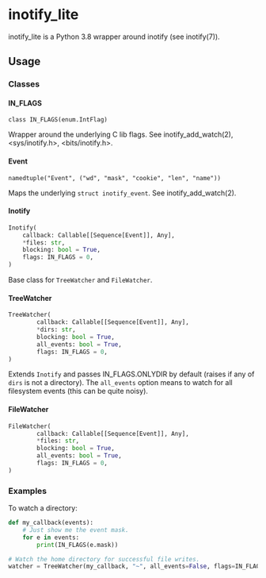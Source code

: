 # inotify_lite

inotify_lite is a Python 3.8 wrapper around inotify (see inotify(7)).

## Usage
### Classes
#### IN_FLAGS
`class IN_FLAGS(enum.IntFlag)`

Wrapper around the underlying C lib flags. See inotify_add_watch(2), <sys/inotify.h>, <bits/inotify.h>.

#### Event

`namedtuple("Event", ("wd", "mask", "cookie", "len", "name"))`

Maps the underlying `struct inotify_event`. See inotify_add_watch(2).


#### Inotify

```python
Inotify(
	callback: Callable[[Sequence[Event]], Any],
	*files: str,
	blocking: bool = True,
	flags: IN_FLAGS = 0,
)
```

Base class for `TreeWatcher` and `FileWatcher`.

#### TreeWatcher

```python
TreeWatcher(
        callback: Callable[[Sequence[Event]], Any],
        *dirs: str,
        blocking: bool = True,
        all_events: bool = True,
        flags: IN_FLAGS = 0,
)
```

Extends `Inotify` and passes IN_FLAGS.ONLYDIR by default (raises if any of `dirs` is not a directory). The `all_events` option means to watch for all filesystem events (this can be quite noisy).

#### FileWatcher

```python
FileWatcher(
        callback: Callable[[Sequence[Event]], Any],
        *files: str,
        blocking: bool = True,
        all_events: bool = True,
        flags: IN_FLAGS = 0,
)
```


### Examples

To watch a directory:

```python
def my_callback(events):
    # Just show me the event mask.
    for e in events:
    	print(IN_FLAGS(e.mask))

# Watch the home directory for successful file writes.
watcher = TreeWatcher(my_callback, "~", all_events=False, flags=IN_FLAGS.CLOSE_WRITE)
```